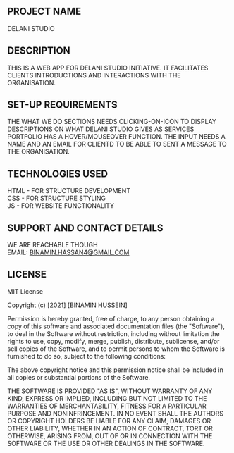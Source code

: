 ## PROJECT NAME
DELANI STUDIO

## DESCRIPTION
THIS  IS A WEB APP FOR DELANI STUDIO INITIATIVE. IT FACILITATES CLIENTS INTRODUCTIONS AND INTERACTIONS WITH THE ORGANISATION.

## SET-UP REQUIREMENTS
THE WHAT WE DO SECTIONS NEEDS CLICKING-ON-ICON TO DISPLAY DESCRIPTIONS ON WHAT DELANI STUDIO GIVES AS SERVICES
PORTFOLIO HAS A HOVER/MOUSEOVER FUNCTION.
THE INPUT NEEDS A NAME AND AN EMAIL FOR CLIENTD TO BE ABLE TO SENT A MESSAGE TO THE ORGANISATION.

##  TECHNOLOGIES USED
HTML - FOR STRUCTURE DEVELOPMENT <br>
CSS - FOR STRUCTURE STYLING <br>
JS - FOR WEBSITE FUNCTIONALITY

## SUPPORT AND CONTACT DETAILS
WE ARE REACHABLE THOUGH <BR>
EMAIL: BINAMIN.HASSAN4@GMAIL.COM

## LICENSE
MIT License

Copyright (c) [2021] [BINAMIN HUSSEIN]

Permission is hereby granted, free of charge, to any person obtaining a copy
of this software and associated documentation files (the "Software"), to deal
in the Software without restriction, including without limitation the rights
to use, copy, modify, merge, publish, distribute, sublicense, and/or sell
copies of the Software, and to permit persons to whom the Software is
furnished to do so, subject to the following conditions:

The above copyright notice and this permission notice shall be included in all
copies or substantial portions of the Software.

THE SOFTWARE IS PROVIDED "AS IS", WITHOUT WARRANTY OF ANY KIND, EXPRESS OR
IMPLIED, INCLUDING BUT NOT LIMITED TO THE WARRANTIES OF MERCHANTABILITY,
FITNESS FOR A PARTICULAR PURPOSE AND NONINFRINGEMENT. IN NO EVENT SHALL THE
AUTHORS OR COPYRIGHT HOLDERS BE LIABLE FOR ANY CLAIM, DAMAGES OR OTHER
LIABILITY, WHETHER IN AN ACTION OF CONTRACT, TORT OR OTHERWISE, ARISING FROM,
OUT OF OR IN CONNECTION WITH THE SOFTWARE OR THE USE OR OTHER DEALINGS IN THE
SOFTWARE.
